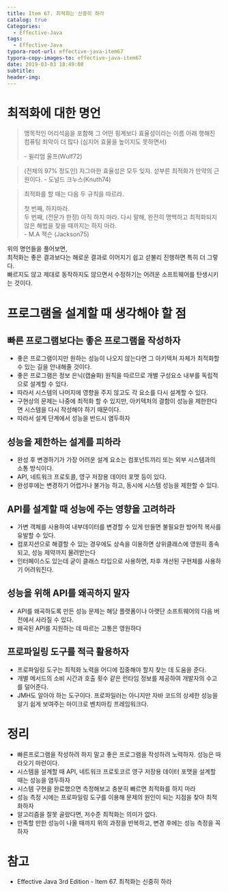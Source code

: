 ```yaml
---
title: Item 67. 최적화는 신중히 하라
catalog: true
Categories:
  - Effective-Java
tags:
  - Effective-Java
typora-root-url: effective-java-item67
typora-copy-images-to: effective-java-item67
date: 2019-03-03 18:49:08
subtitle:
header-img:
---
```


# 최적화에 대한 명언

> 맹목적인 어리석음을 포함해 그 어떤 핑계보다 효율성이라는 이름 아래 행해진 컴퓨팅 죄악이 더 많다 (심지어 효율을 높이지도 못하면서)
>
> \- 윌리엄 울프(Wulf72)

> (전체의 97% 정도인) 자그마한 효율성은 모두 잊자. 섣부른 최적화가 만약의 근원이다. \- 도널드 크누스(Knuth74)

> 최적화를 할 때는 다음 두 규칙을 따르라.
>
> 첫 번째, 하지마라.  
> 두 번째, (전문가 한정) 아직 하지 마라. 다시 말해, 완전히 명백하고 최적화되지 않은 해법을 찾을 때까지는 하지 마라.  
> \- M.A 잭슨 (Jackson75)



위의 명언들을 풀어보면,   
최적화는 좋은 결과보다는 해로운 결과로 이어지기 쉽고 섣불리 진행하면 특히 더 그렇다.  
빠르지도 않고 제대로 동작하지도 않으면서 수정하기는 어려운 소프트웨어를 탄생시키는 것이다.



# 프로그램을 설계할 때 생각해야 할 점

## 빠른 프로그램보다는 좋은 프로그램을 작성하자

* 좋은 프로그램이지만 원하는 성능이 나오지 않는다면 그 아키텍처 자체가 최적화할 수 있는 길을 안내해줄 것이다.
* 좋은 프로그램은 정보 은닉(캡슐화) 원칙을 따르므로 개별 구성요소 내부를 독립적으로 설계할 수 있다.
* 따라서 시스템의 나머지에 영향을 주지 않고도 각 요소를 다시 설계할 수 있다.
* 구현상의 문제는 나중에 최적화 할 수 있지만, 아키텍처의 결함이 성능을 제한한다면 시스템을 다시 작성해야 하기 때문이다.
* 따라서 설계 단계에서 성능을 반드시 염두하자



## 성능을 제한하는 설계를 피하라

* 완성 후 변경하기가 가장 어려운 설계 요소는 컴포넌트끼리 또는 외부 시스템과의 소통 방식이다.
* API, 네트워크 프로토콜, 영구 저장용 데이터 포맷 등이 있다.
* 완성후에는 변경하기 어렵거나 불가능 하고, 동시에 시스템 성능을 제한할 수 있다.



## API를 설계할 때 성능에 주는 영향을 고려하라

* 가변 객체를 사용하여 내부데이터를 변경할 수 있게 만들면 불필요한 방어적 복사를 유발할 수 있다.
* 컴포지션으로 해결할 수 있는 경우에도 상속을 이용하면 상위클래스에 영원히 종속되고, 성능 제약까지 물려받는다
* 인터페이스도 있는데 굳이 클래스 타입으로 사용하면, 차후 개선된 구현체를 사용하기 어려워진다.



## 성능을 위해 API를 왜곡하지 말자

* API를 왜곡하도록 만든 성능 문제는 해당 플랫폼이나 아랫단 소프트웨어의 다음 버전에서 사라질 수 있다.
* 왜곡된 API를 지원하는 데 따르는 고통은 영원하다



## 프로파일링 도구를 적극 활용하자

* 프로파일링 도구는 최적화 노력을 어디에 집중해야 할지 찾는 데 도움을 준다.
* 개별 메서드의 소비 시간과 호출 횟수 같은 런타임 정보를 제공하여 개발자의 수고를 덜어준다.
* JMH도 알아야 하는 도구이다.  프로파일러는 아니지만 자바 코드의 상세한 성능을 알기 쉽게 보여주는 마이크로 벤치마킹 프레임워크다.



# 정리

* 빠른프로그램을 작성하려 하지 말고 좋은 프로그램을 작성하려 노력하자. 성능은 따라오기 마련이다.
* 시스템을 설계할 때 API, 네트워크 프로토코르 영구 저장용 데이터 포맷을 설계할 때는 성능을 염두하자
* 시스템 구현을 완료했으면 측정해보고 충분히 빠르면 최적화를 하지 마라
* 성능 측정 시에는 프로파일링 도구를 이용해 문제의 원인이 되는 지점을 찾아 최적화하자
* 알고리즘을 잘못 골랐다면, 저수준 최적화는 의미가 없다. 
* 만족할 만한 성능이 나올 때까지 위의 과정을 반복하고, 변경 후에는 성능 측정을 꼭하자



# 참고

* Effective Java 3rd Edition - Item 67. 최적화는 신중히 하라

